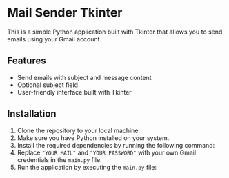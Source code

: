 # Mail Sender Tkinter

This is a simple Python application built with Tkinter that allows you to send emails using your Gmail account.

## Features
- Send emails with subject and message content
- Optional subject field
- User-friendly interface built with Tkinter

## Installation

1. Clone the repository to your local machine.
2. Make sure you have Python installed on your system.
3. Install the required dependencies by running the following command:
4. Replace `"YOUR MAIL"` and `"YOUR PASSWORD"` with your own Gmail credentials in the `main.py` file.
5. Run the application by executing the `main.py` file:

